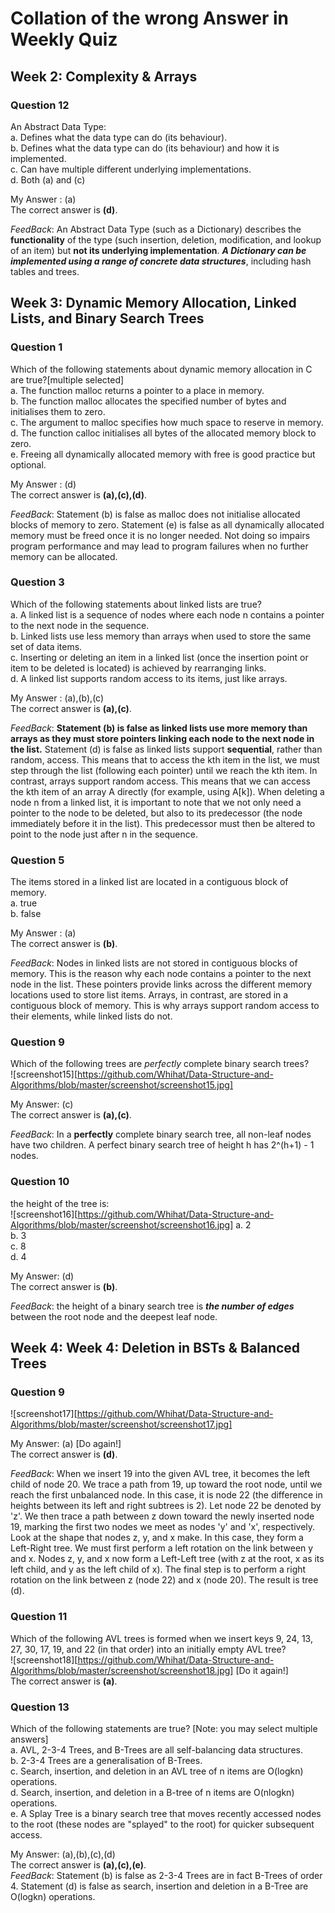 # Collation of the wrong Answer in Weekly Quiz

##  Week 2: Complexity & Arrays

### Question 12
An Abstract Data Type:  
a. Defines what the data type can do (its behaviour).  
b. Defines what the data type can do (its behaviour) and how it is implemented.  
c. Can have multiple different underlying implementations.  
d. Both (a) and (c)

My Answer : (a)  
The correct answer is **(d)**.

_FeedBack_: An Abstract Data Type (such as a Dictionary) describes the **functionality** of the type (such insertion, deletion, modification, and lookup of an item) but **not its underlying implementation**. ***A Dictionary can be implemented using a range of concrete data structures***, including hash tables and trees.


## Week 3: Dynamic Memory Allocation, Linked Lists, and Binary Search Trees

### Question 1
Which of the following statements about dynamic memory allocation in C are true?[multiple selected]  
a. The function malloc returns a pointer to a place in memory.  
b. The function malloc allocates the specified number of bytes and initialises them to zero.  
c. The argument to malloc specifies how much space to reserve in memory.  
d. The function calloc initialises all bytes of the allocated memory block to zero.  
e. Freeing all dynamically allocated memory with free is good practice but optional.  

My Answer : (d)  
The correct answer is **(a),(c),(d)**.

_FeedBack_: Statement (b) is false as malloc does not initialise allocated blocks of memory to zero. Statement (e) is false as all dynamically allocated memory must be freed once it is no longer needed. Not doing so impairs program performance and may lead to program failures when no further memory can be allocated.

### Question 3
Which of the following statements about linked lists are true?  
a. A linked list is a sequence of nodes where each node n contains a pointer to the next node in the sequence.  
b. Linked lists use less memory than arrays when used to store the same set of data items.  
c. Inserting or deleting an item in a linked list (once the insertion point or item to be deleted is located) is achieved by rearranging links.  
d. A linked list supports random access to its items, just like arrays.  

My Answer : (a),(b),(c)  
The correct answer is **(a),(c)**.  

_FeedBack_: **Statement (b) is false as linked lists use more memory than arrays as they must store pointers linking each node to the next node in the list.** Statement (d) is false as linked lists support **sequential**, rather than random, access. This means that to access the kth item in the list, we must step through the list (following each pointer) until we reach the kth item. In contrast, arrays support random access. This means that we can access the kth item of an array A directly (for example, using A[k]). When deleting a node n from a linked list, it is important to note that we not only need a pointer to the node to be deleted, but also to its predecessor (the node immediately before it in the list). This predecessor must then be altered to point to the node just after n in the sequence.  

### Question 5
The items stored in a linked list are located in a contiguous block of memory.  
a. true  
b. false  

My Answer : (a)  
The correct answer is **(b)**.  

_FeedBack_: Nodes in linked lists are not stored in contiguous blocks of memory. This is the reason why each node contains a pointer to the next node in the list. These pointers provide links across the different memory locations used to store list items. Arrays, in contrast, are stored in a contiguous block of memory. This is why arrays support random access to their elements, while linked lists do not.

### Question 9
Which of the following trees are _perfectly_ complete binary search trees?  
![screenshot15][https://github.com/Whihat/Data-Structure-and-Algorithms/blob/master/screenshot/screenshot15.jpg]

My Answer: (c)  
The correct answer is **(a),(c)**.  

_FeedBack_: In a **perfectly** complete binary search tree, all non-leaf nodes have two children. A perfect binary search tree of height h has 2^(h+1) - 1 nodes.

### Question 10
the height of the tree is:  
![screenshot16][https://github.com/Whihat/Data-Structure-and-Algorithms/blob/master/screenshot/screenshot16.jpg]
a. 2  
b. 3  
c. 8  
d. 4  

My Answer: (d)  
The correct answer is **(b)**.  

_FeedBack_: the height of a binary search tree is ***the number of edges*** between the root node and the deepest leaf node.

## Week 4: Week 4: Deletion in BSTs & Balanced Trees

### Question 9
![screenshot17][https://github.com/Whihat/Data-Structure-and-Algorithms/blob/master/screenshot/screenshot17.jpg]

My Answer: (a) [Do again!]  
The correct answer is **(d)**.  

_FeedBack_: When we insert 19 into the given AVL tree, it becomes the left child of node 20. We trace a path from 19, up toward the root node, until we reach the first unbalanced node. In this case, it is node 22 (the difference in heights between its left and right subtrees is 2). Let node 22 be denoted by 'z'. We then trace a path between z down toward the newly inserted node 19, marking the first two nodes we meet as nodes 'y' and 'x', respectively. Look at the shape that nodes z, y, and x make. In this case, they form a Left-Right tree. We must first perform a left rotation on the link between y and x.  Nodes z, y, and x now form a Left-Left tree (with z at the root, x as its left child, and y as the left child of x).  The final step is to perform a right rotation on the link between z (node 22) and x (node 20). The result is tree (d).

### Question 11
Which of the following AVL trees is formed when we insert keys 9, 24, 13, 27, 30, 17, 19, and 22 (in that order) into an initially empty AVL tree?  
![screenshot18][https://github.com/Whihat/Data-Structure-and-Algorithms/blob/master/screenshot/screenshot18.jpg]
[Do it again!]  
The correct answer is **(a)**.  

### Question 13
Which of the following statements are true? [Note: you may select multiple answers]  
a. AVL, 2-3-4 Trees, and B-Trees are all self-balancing data structures.  
b. 2-3-4 Trees are a generalisation of B-Trees.  
c. Search, insertion, and deletion in an AVL tree of n items are O(logkn) operations.  
d. Search, insertion, and deletion in a B-tree of n items are O(nlogkn) operations.  
e. A Splay Tree is a binary search tree that moves recently accessed nodes to the root (these nodes are "splayed" to the root) for quicker subsequent access.  

My Answer: (a),(b),(c),(d)  
The correct answer is **(a),(c),(e)**.  
_FeedBack_: Statement (b) is false as 2-3-4 Trees are in fact B-Trees of order 4. Statement (d) is false as search, insertion and deletion in a B-Tree are O(logkn) operations.
